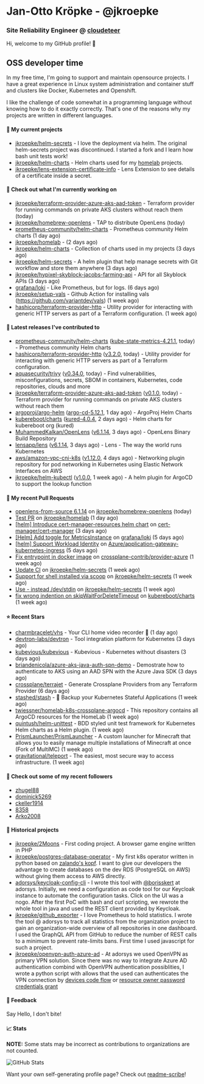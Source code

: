 # Jan-Otto Kröpke - @jkroepke
### Site Reliability Engineer @ [cloudeteer](https://cloudeteer.de/)

Hi, welcome to my GitHub profile! 👋

## OSS developer time
In my free time, I'm going to support and maintain opensource projects. I have a great experience in Linux system administration and container stuff and clusters like Docker, Kubernetes and Openshift.

I like the challenge of code somewhat in a programming language without knowing how to do it exactly correctly. That's one of the reasons why my projects are written in different languages.

#### 🌱 My current projects
- [jkroepke/helm-secrets](https://github.com/jkroepke/helm-secrets) - I love the deployment via helm. The original helm-secrets project was discontinued. I started a fork and I learn how bash unit tests work!
- [jkroepke/helm-charts](https://github.com/jkroepke/helm-charts) - Helm charts used for my [homelab](https://github.com/jkroepke/homelab) projects.
- [jkroepke/lens-extension-certificate-info](https://github.com/jkroepke/lens-extension-certificate-info) - Lens Extension to see details of a certificate inside a secret.

#### 👷 Check out what I'm currently working on

- [jkroepke/terraform-provider-azure-aks-aad-token](https://github.com/jkroepke/terraform-provider-azure-aks-aad-token) - Terraform provider for running commands on private AKS clusters without reach them (today)
- [jkroepke/homebrew-openlens](https://github.com/jkroepke/homebrew-openlens) - TAP to distribute OpenLens (today)
- [prometheus-community/helm-charts](https://github.com/prometheus-community/helm-charts) - Prometheus community Helm charts (1 day ago)
- [jkroepke/homelab](https://github.com/jkroepke/homelab) -  (2 days ago)
- [jkroepke/helm-charts](https://github.com/jkroepke/helm-charts) - Collection of charts used in my projects (3 days ago)
- [jkroepke/helm-secrets](https://github.com/jkroepke/helm-secrets) - A helm plugin that help manage secrets with Git workflow and store them anywhere (3 days ago)
- [jkroepke/hypixel-skyblock-jacobs-farming-api](https://github.com/jkroepke/hypixel-skyblock-jacobs-farming-api) - API for all Skyblock APIs (3 days ago)
- [grafana/loki](https://github.com/grafana/loki) - Like Prometheus, but for logs. (6 days ago)
- [jkroepke/setup-vals](https://github.com/jkroepke/setup-vals) - Github Action for installing vals (https://github.com/variantdev/vals) (1 week ago)
- [hashicorp/terraform-provider-http](https://github.com/hashicorp/terraform-provider-http) - Utility provider for interacting with generic HTTP servers as part of a Terraform configuration. (1 week ago)

#### 🔭 Latest releases I've contributed to

- [prometheus-community/helm-charts](https://github.com/prometheus-community/helm-charts) ([kube-state-metrics-4.21.1](https://github.com/prometheus-community/helm-charts/releases/tag/kube-state-metrics-4.21.1), today) - Prometheus community Helm charts
- [hashicorp/terraform-provider-http](https://github.com/hashicorp/terraform-provider-http) ([v3.2.0](https://github.com/hashicorp/terraform-provider-http/releases/tag/v3.2.0), today) - Utility provider for interacting with generic HTTP servers as part of a Terraform configuration.
- [aquasecurity/trivy](https://github.com/aquasecurity/trivy) ([v0.34.0](https://github.com/aquasecurity/trivy/releases/tag/v0.34.0), today) - Find vulnerabilities, misconfigurations, secrets, SBOM in containers, Kubernetes, code repositories, clouds and more
- [jkroepke/terraform-provider-azure-aks-aad-token](https://github.com/jkroepke/terraform-provider-azure-aks-aad-token) ([v0.1.0](https://github.com/jkroepke/terraform-provider-azure-aks-aad-token/releases/tag/v0.1.0), today) - Terraform provider for running commands on private AKS clusters without reach them
- [argoproj/argo-helm](https://github.com/argoproj/argo-helm) ([argo-cd-5.12.1](https://github.com/argoproj/argo-helm/releases/tag/argo-cd-5.12.1), 1 day ago) - ArgoProj Helm Charts
- [kubereboot/charts](https://github.com/kubereboot/charts) ([kured-4.0.4](https://github.com/kubereboot/charts/releases/tag/kured-4.0.4), 2 days ago) - Helm charts for kubereboot org (kured)
- [MuhammedKalkan/OpenLens](https://github.com/MuhammedKalkan/OpenLens) ([v6.1.14](https://github.com/MuhammedKalkan/OpenLens/releases/tag/v6.1.14), 3 days ago) - OpenLens Binary Build Repository
- [lensapp/lens](https://github.com/lensapp/lens) ([v6.1.14](https://github.com/lensapp/lens/releases/tag/v6.1.14), 3 days ago) - Lens - The way the world runs Kubernetes
- [aws/amazon-vpc-cni-k8s](https://github.com/aws/amazon-vpc-cni-k8s) ([v1.12.0](https://github.com/aws/amazon-vpc-cni-k8s/releases/tag/v1.12.0), 4 days ago) - Networking plugin repository for pod networking in Kubernetes using Elastic Network Interfaces on AWS
- [jkroepke/helm-kubectl](https://github.com/jkroepke/helm-kubectl) ([v1.0.0](https://github.com/jkroepke/helm-kubectl/releases/tag/v1.0.0), 1 week ago) - A helm plugin for ArgoCD to support the lookup function

#### 🔨 My recent Pull Requests

- [openlens-from-source 6.1.14](https://github.com/jkroepke/homebrew-openlens/pull/15) on [jkroepke/homebrew-openlens](https://github.com/jkroepke/homebrew-openlens) (today)
- [Test PR](https://github.com/jkroepke/homelab/pull/63) on [jkroepke/homelab](https://github.com/jkroepke/homelab) (1 day ago)
- [[helm] Introduce cert-manager-resources helm chart](https://github.com/cert-manager/cert-manager/pull/5542) on [cert-manager/cert-manager](https://github.com/cert-manager/cert-manager) (3 days ago)
- [[Helm] Add toggle for MetricsInstance](https://github.com/grafana/loki/pull/7525) on [grafana/loki](https://github.com/grafana/loki) (5 days ago)
- [[helm] Support Workload Identity](https://github.com/Azure/application-gateway-kubernetes-ingress/pull/1464) on [Azure/application-gateway-kubernetes-ingress](https://github.com/Azure/application-gateway-kubernetes-ingress) (5 days ago)
- [Fix entrypoint in docker image](https://github.com/crossplane-contrib/provider-azure/pull/356) on [crossplane-contrib/provider-azure](https://github.com/crossplane-contrib/provider-azure) (1 week ago)
- [Update CI](https://github.com/jkroepke/helm-secrets/pull/284) on [jkroepke/helm-secrets](https://github.com/jkroepke/helm-secrets) (1 week ago)
- [Support for shell installed via scoop](https://github.com/jkroepke/helm-secrets/pull/283) on [jkroepke/helm-secrets](https://github.com/jkroepke/helm-secrets) (1 week ago)
- [Use - instead /dev/stdin](https://github.com/jkroepke/helm-secrets/pull/282) on [jkroepke/helm-secrets](https://github.com/jkroepke/helm-secrets) (1 week ago)
- [fix wrong indention on skipWaitForDeleteTimeout](https://github.com/kubereboot/charts/pull/17) on [kubereboot/charts](https://github.com/kubereboot/charts) (1 week ago)

#### ⭐ Recent Stars

- [charmbracelet/vhs](https://github.com/charmbracelet/vhs) - Your CLI home video recorder 📼 (1 day ago)
- [devtron-labs/devtron](https://github.com/devtron-labs/devtron) - Tool integration platform for Kubernetes (3 days ago)
- [kubevious/kubevious](https://github.com/kubevious/kubevious) - Kubevious - Kubernetes without disasters (3 days ago)
- [briandenicola/azure-aks-java-auth-spn-demo](https://github.com/briandenicola/azure-aks-java-auth-spn-demo) - Demostrate how to authenticate to AKS using an AAD SPN with the Azure Java SDK (3 days ago)
- [crossplane/terrajet](https://github.com/crossplane/terrajet) - Generate Crossplane Providers from any Terraform Provider (6 days ago)
- [stashed/stash](https://github.com/stashed/stash) - 🛅 Backup your Kubernetes Stateful Applications (1 week ago)
- [twiessner/homelab-k8s-crossplane-argocd](https://github.com/twiessner/homelab-k8s-crossplane-argocd) - This repository contains all ArgoCD resources for the HomeLab (1 week ago)
- [quintush/helm-unittest](https://github.com/quintush/helm-unittest) - BDD styled unit test framework for Kubernetes Helm charts as a Helm plugin. (1 week ago)
- [PrismLauncher/PrismLauncher](https://github.com/PrismLauncher/PrismLauncher) - A custom launcher for Minecraft that allows you to easily manage multiple installations of Minecraft at once (Fork of MultiMC) (1 week ago)
- [gravitational/teleport](https://github.com/gravitational/teleport) - The easiest, most secure way to access infrastructure. (1 week ago)

#### 👯 Check out some of my recent followers

- [zhugel88](https://github.com/zhugel88)
- [dominick5269](https://github.com/dominick5269)
- [ckeller1914](https://github.com/ckeller1914)
- [8358](https://github.com/8358)
- [Arko2008](https://github.com/Arko2008)

#### 📜 Historical projects
- [jkroepke/2Moons](https://github.com/jkroepke/2Moons) - First coding project. A browser game engine written in PHP
- [jkroepke/postgres-database-operator](https://github.com/jkroepke/postgres-database-operator) - My first k8s operator written in python based on [zalando's kopf](https://github.com/zalando-incubator/kopf). I want to give our developers the advantage to create databases on the dev RDS (PostgreSQL on AWS) without giving them access to AWS directly.
- [adorsys/keycloak-config-cli](https://github.com/adorsys/keycloak-config-cli) - I wrote this tool with [@borisskert](https://github.com/borisskert) at adorsys. Initially, we need a configuration as code tool for our Keycloak instance to automate the configuration tasks. Click on the UI was a nogo. After the first PoC with bash and curl scripting, we rewrote the whole tool in java and used the REST client provided by Keycloak.
- [jkroepke/github_exporter](https://github.com/jkroepke/github_exporter) - I love Prometheus to hold statistics. I wrote the tool @ adorsys to track all statistics from the organization project to gain an organization-wide overview of all repositories in one dashboard. I used the GraphQL API from GitHub to reduce the number of REST calls to a minimum to prevent rate-limits bans. First time I used javascript for such a project.
- [jkroepke/openvpn-auth-azure-ad](https://github.com/jkroepke/openvpn-auth-azure-ad) - At adorsys we used OpenVPN as primary VPN solution. Since there was no way to integrate Azure AD authentication combind with OpenVPN authentication possiblities, I wrote a python script with allows that the used can authenticates the VPN connection by [devices code flow](https://docs.microsoft.com/en-us/azure/active-directory/develop/v2-oauth2-device-code) or [resource owner password credentials grant](https://docs.microsoft.com/en-us/azure/active-directory/develop/v2-oauth-ropc)

#### 💬 Feedback

Say Hello, I don't bite!

#### 📈 Stats

**NOTE:** Some stats may be incorrect as contributions to organizations
are not counted.

![GitHub Stats](https://github-readme-stats.vercel.app/api?username=jkroepke&count_private=false&theme=tokyonight&show_icons=true)

Want your own self-generating profile page? Check out [readme-scribe](https://github.com/muesli/readme-scribe)!
